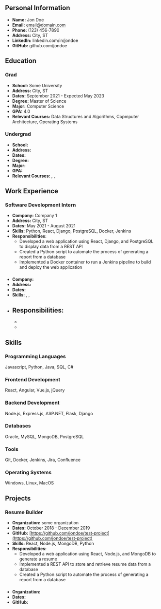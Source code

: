 ## Personal Information

- **Name:** Jon Doe
- **Email:** email@domain.com
- **Phone:** (123) 456-7890
- **Address:** City, ST
- **LinkedIn:** linkedin.com/in/jondoe
- **GitHub:** github.com/jondoe

## Education

### Grad
- **School:** Some University
- **Address:** City, ST
- **Dates:** September 2021 - Expected May 2023
- **Degree:** Master of Science
- **Major:** Computer Science
- **GPA:** 4.0
- **Relevant Courses:** Data Structures and Algorithms, Copmputer Architecture, Operating Systems

### Undergrad
- **School:** 
- **Address:** 
- **Dates:** 
- **Degree:** 
- **Major:** 
- **GPA:** 
- **Relevant Courses:** , , 

## Work Experience

### Software Development Intern
- **Company:** Company 1
- **Address:** City, ST
- **Dates:** May 2021 - August 2021
- **Skills:** Python, React, Django, PostgreSQL, Docker, Jenkins
- **Responsibilities:**
  - Developed a web application using React, Django, and PostgreSQL to display data from a REST API
  - Created a Python script to automate the process of generating a report from a database
  - Implemented a Docker container to run a Jenkins pipeline to build and deploy the web application

### 
- **Company:** 
- **Address:** 
- **Dates:** 
- **Skills:** , , 
- **Responsibilities:**
  - 
  - 
  - 

## Skills

### Programming Languages
Javascript, Python, Java, SQL, C#

### Frontend Development
React, Angular, Vue.js, jQuery

### Backend Development
Node.js, Express.js, ASP.NET, Flask, Django

### Databases
Oracle, MySQL, MongoDB, PostgreSQL

### Tools
Git, Docker, Jenkins, Jira, Confluence

### Operating Systems
Windows, Linux, MacOS

## Projects

### Resume Builder
- **Organization:** some organization
- **Dates:** October 2018 - December 2019
- **GitHub:** [https://github.com/jondoe/test-project](https://github.com/jondoe/test-project)
- **Skills:** React, Node.js, MongoDB, Python
- **Responsibilities:**
  - Developed a web application using React, Node.js, and MongoDB to generate a resume
  - Implemented a REST API to store and retrieve resume data from a database
  - Created a Python script to automate the process of generating a report from a database

### 
- **Organization:** 
- **Dates:** 
- **GitHub:** []()

